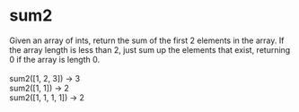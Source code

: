 # sum2
Given an array of ints, return the sum of the first 2 elements in the array. If the array length is less than 2, just sum up the elements that exist, returning 0 if the array is length 0.
<br><br>
sum2([1, 2, 3]) → 3 <br>
sum2([1, 1]) → 2 <br>
sum2([1, 1, 1, 1]) → 2
